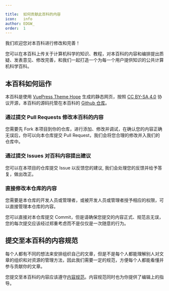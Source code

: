 ```yaml
---

title:  如何贡献此百科的内容
icon:   info
author: EDGW_
order:  1
---
```


我们欢迎您对本百科进行修改和完善！

您可以在本百科上传关于计算机科学的知识、教程，对本百科的内容和编排提出质疑、发表意见、修改完善，和我们一起打造一个为每一个用户提供知识的公共计算机科学百科。

## 本百科如何运作

本百科是使用 [VuePress Theme Hope](https://theme-hope.vuejs.press) 生成的静态网页，按照 [CC BY-SA 4.0](https://creativecommons.org/licenses/by-sa/4.0/legalcode) 协议开源，本百科的源码托管在本百科的 [Github 仓库](https://github.com/teamshanhe/cs-public-wiki)。

### 通过提交 Pull Requests 修改本百科的内容

您需要先 Fork 本项目到你的仓库，进行添加、修改并调试，在确认您的内容正确无误后，你可以向本仓库提交 Pull Request，我们会将您合理的修改并入我们的仓库中。

### 通过提交 Issues 对百科内容提出建议

您可以在本项目的仓库提交 Issue 以反馈您的建议, 我们会处理您的反馈并给予答复，做出改正。

### 直接修改本仓库的内容

您需要是本仓库的开发人员或管理者，或被开发人员或管理者授予相应的权限，可以直接管理本仓库的内容。

您可以直接对本仓库提交 Commit，但是请确保您提交的内容正式、规范且无误，您的每次提交应该经过郑重考虑而不是仅仅是一次随意的行为。

## 提交至本百科的内容规范

每个人都有不同的想法来安排组织自己的文章，但是不是每个人都能理解别人对文章的组织和对资源的管理方法，因此我们需要一定的规范，方便每个人都能看懂并参与贡献你的文章。

您提交至本百科的内容应该遵守[内容规范](./specifications)。内容规范同时也为你提供了编辑上的指导。